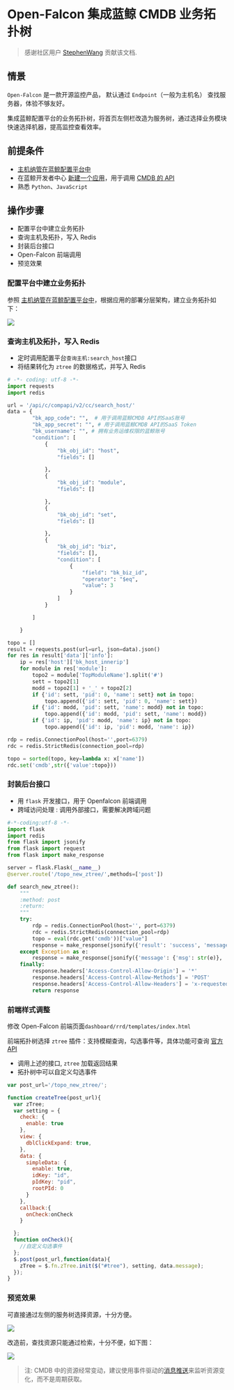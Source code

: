 # Open-Falcon 集成蓝鲸 CMDB 业务拓扑树
> 感谢社区用户 [StephenWang](https://bk.tencent.com/s-mart/personal/10116/) 贡献该文档.

## 情景
`Open-Falcon` 是一款开源监控产品， 默认通过 `Endpoint`（一般为主机名） 查找服务器，体验不够友好。

集成蓝鲸配置平台的业务拓扑树，将首页左侧栏改造为服务树，通过选择业务模块快速选择机器，提高监控查看效率。

## 前提条件
- [主机纳管在蓝鲸配置平台中](5.1/bk_solutions/CD/CMDB/CMDB_management_hosts.md)
- 在蓝鲸开发者中心 [新建一个应用](5.1/开发指南/SaaS开发/新手入门/Windows.md)，用于调用 [CMDB 的 API](5.1/API文档/CC/README.md)
- 熟悉 `Python`、`JavaScript`

## 操作步骤
- 配置平台中建立业务拓扑
- 查询主机及拓扑，写入 Redis
- 封装后台接口
- Open-Falcon 前端调用
- 预览效果

### 配置平台中建立业务拓扑
参照 [主机纳管在蓝鲸配置平台中](5.1/bk_solutions/CD/CMDB/CMDB_management_hosts.md)，根据应用的部署分层架构，建立业务拓扑如下：

![](media/15642787521397.jpg)

### 查询主机及拓扑，写入 Redis
- 定时调用配置平台`查询主机:search_host`接口
- 将结果转化为 `ztree` 的数据格式，并写入 Redis

```python
# -*- coding: utf-8 -*-
import requests
import redis

url = '/api/c/compapi/v2/cc/search_host/'
data = {
        "bk_app_code": "",  # 用于调用蓝鲸CMDB API的SaaS账号
        "bk_app_secret": "", # 用于调用蓝鲸CMDB API的SaaS Token
        "bk_username": "", # 拥有业务运维权限的蓝鲸账号
        "condition": [
            {
                "bk_obj_id": "host",
                "fields": []

            },
            {
                "bk_obj_id": "module",
                "fields": []

            },
            {
                "bk_obj_id": "set",
                "fields": []

            },
            {
                "bk_obj_id": "biz",
                "fields": [],
                "condition": [
                    {
                        "field": "bk_biz_id",
                        "operator": "$eq",
                        "value": 3
                    }
                ]
            }

        ]

    }

topo = []
result = requests.post(url=url, json=data).json()
for res in result['data']['info']:
    ip = res['host']['bk_host_innerip']
    for module in res['module']:
        topo2 = module['TopModuleName'].split('#')
        sett = topo2[1]
        modd = topo2[1] + '_' + topo2[2]
        if {'id': sett, 'pid': 0, 'name': sett} not in topo:
            topo.append({'id': sett, 'pid': 0, 'name': sett})
        if {'id': modd, 'pid': sett, 'name': modd} not in topo:
            topo.append({'id': modd, 'pid': sett, 'name': modd})
        if {'id': ip, 'pid': modd, 'name': ip} not in topo:
            topo.append({'id': ip, 'pid': modd, 'name': ip})

rdp = redis.ConnectionPool(host='',port=6379)
rdc = redis.StrictRedis(connection_pool=rdp)

topo = sorted(topo, key=lambda x: x['name'])
rdc.set('cmdb',str({'value':topo}))
```


### 封装后台接口
- 用 `flask` 开发接口，用于 Openfalcon 前端调用
- 跨域访问处理 : 调用外部接口，需要解决跨域问题

```python
#-*-coding:utf-8 -*-
import flask
import redis
from flask import jsonify
from flask import request
from flask import make_response

server = flask.Flask(__name__)
@server.route('/topo_new_ztree/',methods=['post'])

def search_new_ztree():
    """
    :method: post
    :return:
    """
    try:
        rdp = redis.ConnectionPool(host='', port=6379)
        rdc = redis.StrictRedis(connection_pool=rdp)
        topo = eval(rdc.get('cmdb'))["value"]
        response = make_response(jsonify({'result': 'success', 'message': topo}))
    except Exception as e:
        response = make_response(jsonify({'message': {'msg': str(e)}, 'result': 'fail'}))
    finally:
        response.headers['Access-Control-Allow-Origin'] = '*'
        response.headers['Access-Control-Allow-Methods'] = 'POST'
        response.headers['Access-Control-Allow-Headers'] = 'x-requested-with,content-type'
        return response
```

### 前端样式调整

修改 Open-Falcon 前端页面`dashboard/rrd/templates/index.html`

前端拓扑树选择 `ztree` 插件：支持模糊查询，勾选事件等，具体功能可查询 [官方 API](http://www.treejs.cn/v3/api.php "ztree")

- 调用上述的接口, `ztree` 加载返回结果
- 拓扑树中可以自定义勾选事件

```javascript
var post_url='/topo_new_ztree/';

function createTree(post_url){
  var zTree;
  var setting = {
    check: {
      enable: true
    },
    view: {
      dblClickExpand: true,
    },
    data: {
      simpleData: {
        enable: true,
        idKey: "id",
        pIdKey: "pid",
        rootPId: 0
      }
    },
    callback:{
      onCheck:onCheck
    }

  };
  function onCheck(){
    //自定义勾选事件
  };
  $.post(post_url,function(data){
    zTree = $.fn.zTree.init($("#tree"), setting, data.message);
  });
}
```

### 预览效果

可直接通过左侧的服务树选择资源，十分方便。

![](media/15642788068769.jpg)

改造前，查找资源只能通过检索，十分不便，如下图：

![](media/15643014658046.jpg)

> 注: CMDB 中的资源经常变动，建议使用事件驱动的[消息推送](5.1/配置平台/产品功能/ModelManagement.md)来监听资源变化，而不是周期获取。

